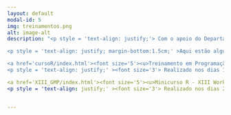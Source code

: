 ```yaml
---
layout: default
modal-id: 5
img: treinamentos.png
alt: image-alt
description: "<p style = 'text-align: justify;'> Com o apoio do Departamento de Genética da ESALQ, o grupo GENt também organiza treinamentos sobre assuntos específicos que possam interessar a comunidade em geral. </p>

<p style = 'text-align: justify; margin-bottom:1.5cm;' >Aqui estão alguns já oferecidos. Acesse os links para obter mais informações: </p> 

<a href='cursoR/index.html'><font size='5'><u>Treinamento em Programação no Ambiente R </u></font></a> 
<p style = 'text-align: justify;' ><font size='3'> Realizado nos dias 16, 17 e 18 de maio de 2019. </font> </p> "

<a href='XIII_GMP/index.html'><font size='5'><u>Minicurso R - XIII Workshop de Férias em Genética e Melhoramento de Plantas </u></font></a> 
<p style = 'text-align: justify;' ><font size='3'> Realizado nos dias 23, 24 e 25 de julho de 2019. </font> </p> "


---
```

